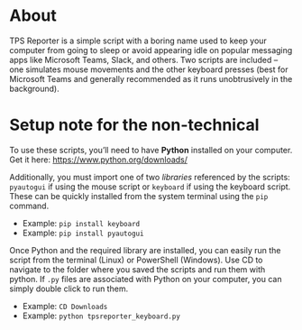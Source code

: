 # About
TPS Reporter is a simple script with a boring name used to keep your computer from going to sleep or avoid appearing idle on popular messaging apps like Microsoft Teams, Slack, and others. Two scripts are included – one simulates mouse movements and the other keyboard presses (best for Microsoft Teams and generally recommended as it runs unobtrusively in the background). 

# Setup note for the non-technical
To use these scripts, you’ll need to have **Python** installed on your computer. Get it here: https://www.python.org/downloads/ 

Additionally, you must import one of two *libraries* referenced by the scripts: `pyautogui` if using the mouse script or `keyboard` if using the keyboard script. These can be quickly installed from the system terminal using the `pip` command.  
* Example:  `pip install keyboard`
* Example:  `pip install pyautogui`

Once Python and the required library are installed, you can easily run the script from the terminal (Linux) or PowerShell (Windows). Use CD to navigate to the folder where you saved the scripts and run them with python. If `.py` files are associated with Python on your computer, you can simply double click to run them.
* Example:  `CD Downloads`
* Example:  `python tpsreporter_keyboard.py`
